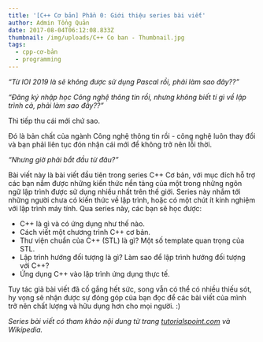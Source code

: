 ```yaml
---
title: '[C++ Cơ bản] Phần 0: Giới thiệu series bài viết'
author: Admin Tổng Quản
date: 2017-08-04T06:12:08.833Z
thumbnail: /img/uploads/C++ Co ban - Thumbnail.jpg
tags:
  - cpp-cơ-bản
  - programming
---
```

*“Từ IOI 2019 là sẽ
không được sử dụng Pascal rồi, phải làm sao đây??”*

*“Đăng ký nhập học Công
nghệ thông tin rồi, nhưng không biết tí gì về lập trình cả, phải làm sao đây??”*

Thì tiếp thu cái mới chứ sao.

Đó là bản chất của ngành Công nghệ thông tin rồi - công nghệ
luôn thay đổi và bạn phải liên tục đón nhận cái mới để không trở nên lỗi thời.

*“Nhưng giờ phải bắt đầu từ đâu?”*

Bài viết này là bài viết đầu tiên trong series C\+\+ Cơ bản, với
mục đích hỗ trợ các bạn nắm được những kiến thức nền tảng của một trong những
ngôn ngữ lập trình được sử dụng nhiều nhất trên thế giới. Series này nhắm tới
những người chưa có kiến thức về lập trình, hoặc có một chút ít kinh nghiệm với
lập trình máy tính. Qua series này, các bạn sẽ học được:

* C\+\+ là gì và có ứng dụng như thế nào.
* Cách viết một chương trình C\+\+ cơ bản.
* Thư viện chuẩn của C\+\+ (STL) là gì? Một số template quan trọng của STL.
* Lập trình hướng đối tượng là gì? Làm sao để lập trình hướng đối tượng với C\+\+?
* Ứng dụng C\+\+ vào lập trình ứng dụng thực tế.

Tuy tác giả bài viết đã cố gắng hết sức, song vẫn có thể có
nhiều thiếu sót, hy vọng sẽ nhận được sự đóng góp của bạn đọc để các bài viết của
mình trở nên chất lượng và hữu dụng hơn cho mọi người. :)

*Series bài viết có tham khảo nội dung từ trang [tutorialspoint.com](https://tutorialspoint.com) và Wikipedia.*




